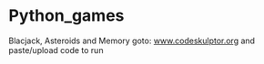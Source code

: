 Python_games
============

Blacjack, Asteroids and Memory goto: www.codeskulptor.org and paste/upload code to run

